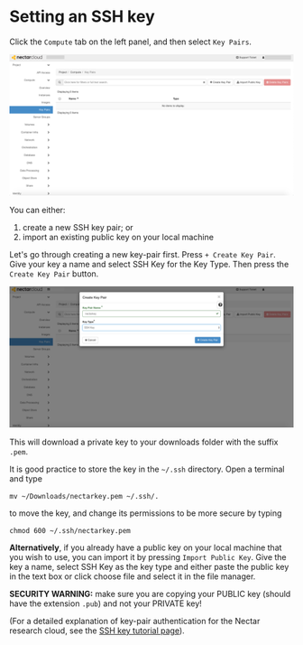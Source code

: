 # Setting an SSH key
Click the `Compute` tab on the left panel, and then select `Key Pairs`.

![](images/key_pairs.png)

You can either:

1. create a new SSH key pair; or
2. import an existing public key on your local machine

Let's go through creating a new key-pair first.
Press `+ Create Key Pair`. Give your key a name and select SSH Key for the Key Type. Then press the `Create Key Pair` button.

![](images/create_key.png)

This will download a private key to your downloads folder with the suffix `.pem`.

It is good practice to store the key in the `~/.ssh` directory. Open a terminal and type

```console
mv ~/Downloads/nectarkey.pem ~/.ssh/.
```

to move the key, and change its permissions to be more secure by typing

```console
chmod 600 ~/.ssh/nectarkey.pem
```

**Alternatively**, if you already have a public key on your local machine that you wish to use, you can import it by pressing `Import Public Key`.
Give the key a name, select SSH Key as the key type and either paste the public key in the text box or click choose file and select it in the file manager.

**SECURITY WARNING:** make sure you are copying your PUBLIC key (should have the extension `.pub`) and not your PRIVATE key!

(For a detailed explanation of key-pair authentication for the Nectar research cloud, see the [SSH key tutorial page](http://training.nectar.org.au/package07/sections/createSSHKey.html)).